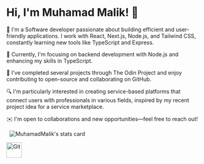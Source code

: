 # Hi, I'm Muhamad Malik! 👋
👋  I'm a Software developer passionate about building efficient and user-friendly applications. I work with React, Next.js, Node.js, and Tailwind CSS, constantly learning new tools like TypeScript and Express.

🌱 Currently, I'm focusing on backend development with Node.js and enhancing my skills in TypeScript.

💼 I've completed several projects through The Odin Project and enjoy contributing to open-source and collaborating on GitHub.

🔍 I'm particularly interested in creating service-based platforms that connect users with professionals in various fields, inspired by my recent project idea for a service marketplace.

✉️ I'm open to collaborations and new opportunities—feel free to reach out!



<p>&nbsp;
<img align="center" src="https://github-readme-stats.vercel.app/api?username=MuhamadMalik951&show_icons=true&theme=default&title_color=000000&text_color=000000&bg_color=ffffff&hide_border=true" alt="MuhamadMalik's stats card" /></p>
<p>
<img align="center" src="https://www.vectorlogo.zone/logos/git-scm/git-scm-icon.svg" alt="Git" height="40" width="40" />
</a>

